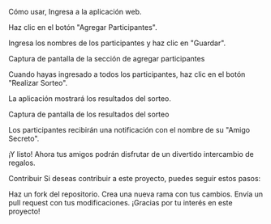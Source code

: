 Cómo usar, Ingresa a la aplicación web.

Haz clic en el botón "Agregar Participantes".

Ingresa los nombres de los participantes y haz clic en "Guardar".

Captura de pantalla de la sección de agregar participantes

Cuando hayas ingresado a todos los participantes, haz clic en el botón "Realizar Sorteo".

La aplicación mostrará los resultados del sorteo.

Captura de pantalla de los resultados del sorteo

Los participantes recibirán una notificación con el nombre de su "Amigo Secreto".

¡Y listo! Ahora tus amigos podrán disfrutar de un divertido intercambio de regalos.

Contribuir Si deseas contribuir a este proyecto, puedes seguir estos pasos:

Haz un fork del repositorio. Crea una nueva rama con tus cambios. Envía un pull request con tus modificaciones. ¡Gracias por tu interés en este proyecto!
